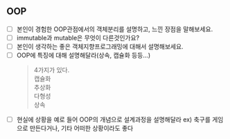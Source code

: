 ## OOP

-   [ ] 본인이 경험한 OOP관점에서의 객체분리를 설명하고, 느낀 장점을 말해보세요.
-   [ ] immutable과 mutable은 무엇이 다른것인가요?
-   [ ] 본인이 생각하는 좋은 객체지향프로그래밍에 대해서 설명해보세요.
-   [ ] OOP에 특징에 대해 설명해달라(상속, 캡슐화 등등...)
    > 4가지가 있다.  
    > 캡슐화  
    > 추상화  
    > 다형성  
    > 상속
-   [ ] 현실에 상황을 예로 들어 OOP의 개념으로 설계과정을 설명해달라 ex) 축구를 게임으로 만든다거나, 기타 어떠한 상황이라도 좋다
